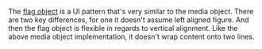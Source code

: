 The [flag object](http://csswizardry.com/2013/05/the-flag-object/) is a UI pattern that's very similar to the media object. There are two key differences, for one it doesn't assume left aligned figure. And then the flag object is flexible in regards to vertical alignment. Like the above media object implementation, it doesn't wrap content onto two lines.
